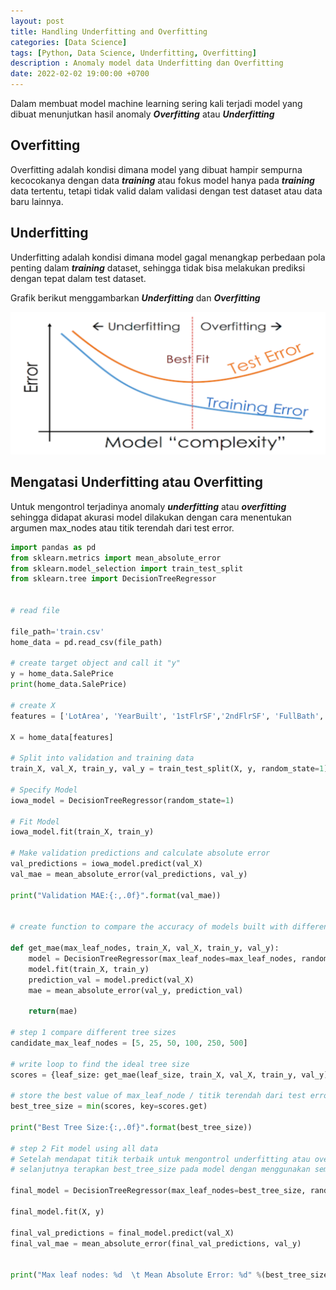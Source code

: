 ```yaml
---
layout: post
title: Handling Underfitting and Overfitting
categories: [Data Science]
tags: [Python, Data Science, Underfitting, Overfitting]
description : Anomaly model data Underfitting dan Overfitting
date: 2022-02-02 19:00:00 +0700
---
```


Dalam membuat model machine learning sering kali terjadi model yang dibuat menunjutkan hasil anomaly ***Overfitting*** atau ***Underfitting***

## Overfitting ##

Overfitting adalah kondisi dimana model yang dibuat hampir sempurna kecocokanya dengan data ***training*** atau fokus model hanya pada ***training*** data tertentu, tetapi tidak valid dalam validasi dengan test dataset atau data baru lainnya.

## Underfitting ##

Underfitting adalah kondisi dimana model gagal menangkap perbedaan pola penting dalam ***training*** dataset, sehingga tidak bisa melakukan prediksi dengan tepat dalam test dataset.

Grafik berikut menggambarkan ***Underfitting*** dan ***Overfitting***

![underfitting overfitting](../assets/media/model-underfitting-overfitting.png)

## Mengatasi Underfitting atau Overfitting ##

Untuk mengontrol terjadinya anomaly ***underfitting*** atau ***overfitting*** sehingga didapat akurasi model dilakukan dengan cara menentukan argumen max_nodes atau titik terendah dari test error.   

```python 
import pandas as pd
from sklearn.metrics import mean_absolute_error
from sklearn.model_selection import train_test_split
from sklearn.tree import DecisionTreeRegressor


# read file

file_path='train.csv'
home_data = pd.read_csv(file_path)

# create target object and call it "y"
y = home_data.SalePrice
print(home_data.SalePrice)

# create X
features = ['LotArea', 'YearBuilt', '1stFlrSF','2ndFlrSF', 'FullBath', 'BedroomAbvGr', 'TotRmsAbvGrd']

X = home_data[features]

# Split into validation and training data
train_X, val_X, train_y, val_y = train_test_split(X, y, random_state=1)

# Specify Model
iowa_model = DecisionTreeRegressor(random_state=1)

# Fit Model
iowa_model.fit(train_X, train_y)

# Make validation predictions and calculate absolute error
val_predictions = iowa_model.predict(val_X)
val_mae = mean_absolute_error(val_predictions, val_y)

print("Validation MAE:{:,.0f}".format(val_mae))


# create function to compare the accuracy of models built with different values for max_leaf_nodes

def get_mae(max_leaf_nodes, train_X, val_X, train_y, val_y):
    model = DecisionTreeRegressor(max_leaf_nodes=max_leaf_nodes, random_state=0)
    model.fit(train_X, train_y)
    prediction_val = model.predict(val_X)
    mae = mean_absolute_error(val_y, prediction_val)

    return(mae)

# step 1 compare different tree sizes
candidate_max_leaf_nodes = [5, 25, 50, 100, 250, 500]

# write loop to find the ideal tree size
scores = {leaf_size: get_mae(leaf_size, train_X, val_X, train_y, val_y) for leaf_size in candidate_max_leaf_nodes}

# store the best value of max_leaf_node / titik terendah dari test error
best_tree_size = min(scores, key=scores.get)

print("Best Tree Size:{:,.0f}".format(best_tree_size))

# step 2 Fit model using all data
# Setelah mendapat titik terbaik untuk mengontrol underfitting atau overfitting,
# selanjutnya terapkan best_tree_size pada model dengan menggunakan semua data.

final_model = DecisionTreeRegressor(max_leaf_nodes=best_tree_size, random_state=1)

final_model.fit(X, y)

final_val_predictions = final_model.predict(val_X)
final_val_mae = mean_absolute_error(final_val_predictions, val_y)


print("Max leaf nodes: %d  \t Mean Absolute Error: %d" %(best_tree_size, final_val_mae))

```







